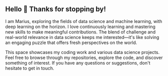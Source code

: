 ## Hello 👋 Thanks for stopping by!

I am Marius, exploring the fields of data science and machine learning, with deep learning on the horizon. I love continuously learning and mastering new skills to make meaningful contributions. The blend of challenge and real-world relevance in data science keeps me interested—it's like solving an engaging puzzle that offers fresh perspectives on the world.

This space showcases my coding work and various data science projects. Feel free to browse through my repositories, explore the code, and discover something of interest. If you have any questions or suggestions, don't hesitate to get in touch.
